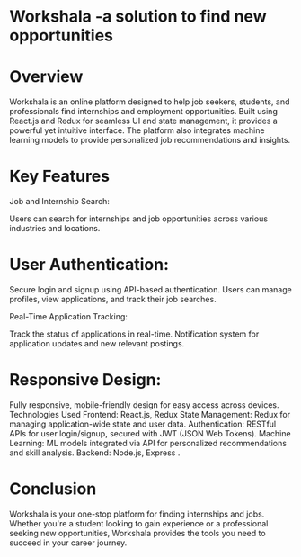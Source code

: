 # Workshala -a solution to find new opportunities

# Overview
Workshala is an online platform designed to help job seekers, students, and professionals find internships and employment opportunities. Built using React.js and Redux for seamless UI and state management, it provides a powerful yet intuitive interface. The platform also integrates machine learning models to provide personalized job recommendations and insights.

# Key Features
Job and Internship Search:

Users can search for internships and job opportunities across various industries and locations.
# User Authentication:

Secure login and signup using API-based authentication.
Users can manage profiles, view applications, and track their job searches.

Real-Time Application Tracking:

Track the status of applications in real-time.
Notification system for application updates and new relevant postings.

# Responsive Design:

Fully responsive, mobile-friendly design for easy access across devices.
Technologies Used
Frontend: React.js, Redux
State Management: Redux for managing application-wide state and user data.
Authentication: RESTful APIs for user login/signup, secured with JWT (JSON Web Tokens).
Machine Learning: ML models integrated via API for personalized recommendations and skill analysis.
Backend: Node.js, Express .

# Conclusion
Workshala is your one-stop platform for finding internships and jobs. Whether you're a student looking to gain experience or a professional seeking new opportunities, Workshala provides the tools you need to succeed in your career journey.
